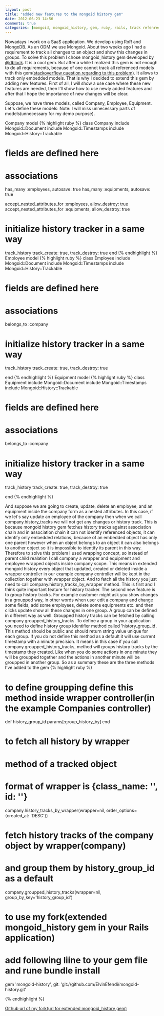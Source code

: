 ```yaml
---
layout: post
title: "added new features to the mongoid history gem"
date: 2012-06-23 14:56
comments: true
categories: [mongoid, mongoid_history, gem, ruby, rails, track refenreced models, group history tracks]
---
```

Nowadays I work on a SaaS application. We develop using RoR and MongoDB. As an ODM we use Mongoid.
About two weeks ago I had a requirement to track all changes to an object and show this changes in groups. To solve this problem
I chose mongoid_history gem developed by [@dblock](http://twitter.com/#!/dblockdotorg). It is a cool gem. 
But after a while I realized this gem is not enough to do all requirements, 
because of one cannot track all referenced models with this gem([stackoverflow question regarding to this problem](http://stackoverflow.com/questions/10960124/tracking-history-of-a-model-and-all-the-associated-models-to-it-in-rails)). 
It allows to track only embedded models. That is why I decided
to extend this gem by adding new features. First of all, I will show a use case where these new features are needed, 
then I'll show how to use newly added features and after that I hope the importance of new changes will be clear.

Suppose, we have three models, called Company, Employee, Equipment. Let's define these models:
Note: I will miss unnecessary parts of models(unnecessary for my demo purpose).

Company model
{% highlight ruby %}
class Company
  include Mongoid::Document
  include Mongoid::Timestamps
  include Mongoid::History::Trackable

  # fields are defined here

  # associations
  has_many :employees, autosave: true
  has_many :equipments, autosave: true

  accept_nested_attributes_for :employees, allow_destroy: true
  accept_nested_attributes_for :equipments, allow_destroy: true

  # initialize history tracker in a same way
  track_history track_create: true,
                track_destroy: true
end
{% endhighlight %}
Employee model
{% highlight ruby %}
class Employee
  include Mongoid::Document
  include Mongoid::Timestamps
  include Mongoid::History::Trackable

  # fields are defined here

  # associations
  belongs_to :company

  # initialize history tracker in a same way
  track_history track_create: true,
                track_destroy: true

end
{% endhighlight %}
Equipment model
{% highlight ruby %}
class Equipment
  include Mongoid::Document
  include Mongoid::Timestamps
  include Mongoid::History::Trackable

  # fields are defined here
  
  # associations
  belongs_to :company

  # initialize history tracker in a same way
  track_history track_create: true,
                track_destroy: true

end
{% endhighlight %}

And suppose we are going to create, update, delete an employee, and an equipment inside the company form as a nested attributes.
In this case, if we let's say update an employee of the company then when we call company.history_tracks 
we will not get any changes or history track. This is because mongoid history gem fetches history tracks against association chain and 
in association chain it can not identify referenced objects, it can identify only embedded relations, because of an embedded object
has only one parent however when an object belongs to an object it can also belongs to another object so it is impossible to identify
its parent in this way. Therefore to solve this problem I used wrapping concept, so instead of parent child realation 
I call company a wrapper and equipment and employee wrapped objects inside company scope. This means in extended mongoid history
every object that updated, created or deleted inside a wrapper controller in our example company controller will be kept in
the collection together with wrapper object. And to fetch all the history you just need to call company.history_tracks_by_wrapper method.
This is first and I think quite important feature for history tracker. The second new feature is to group history tracks.
For example customer might ask you show changes in a groupped way, in other words when user edit a company and change some fields, add
some employees, delete some equipments etc. and then clicks update show all these changes in one group. 
A group can be defined in different way as well. Groupped history tracks can be fetched by calling company.groupped_history_tracks.
To define a group in your application you need to define history group identifier method called 'history_group_id'. This method
should be public and should return string value unique for each group. If you do not define this method as a default it will use
current timestamp with a minute precision. It means in this case if you call company.groupped_history_tracks, method will groups
history tracks by the timestamp they created. Like when you do some actions in one minute they will be groupped together and the actions in
another minute will be groupped in another group.
So as a summary these are the three methods I've added to the gem
{% highlight ruby %}
# to define groupping define this method inside wrapper controller(in the example Companies controller)
def history_group_id
  params[:group_history_by]
end

# to fetch all history by wrapper
# method of a tracked object
# format of wrapper is {class_name: '', id: ''}
company.history_tracks_by_wrapper(wrapper=nil, order_options={created_at: 'DESC'})

# fetch history tracks of the company object by wrapper(company)
# and group them by history_group_id as a default
company.groupped_history_tracks(wrapper=nil, group_by_key='history_group_id')

# to use my fork(extended mongoid_history gem in your Rails application) 
# add following liine to your gem file and rune bundle install
gem 'mongoid-history', git: 'git://github.com/ElvinEfendi/mongoid-history.git'

{% endhighlight %}

[Github url of my fork(url for extended mongoid_history gem)](https://github.com/ElvinEfendi/mongoid-history)
